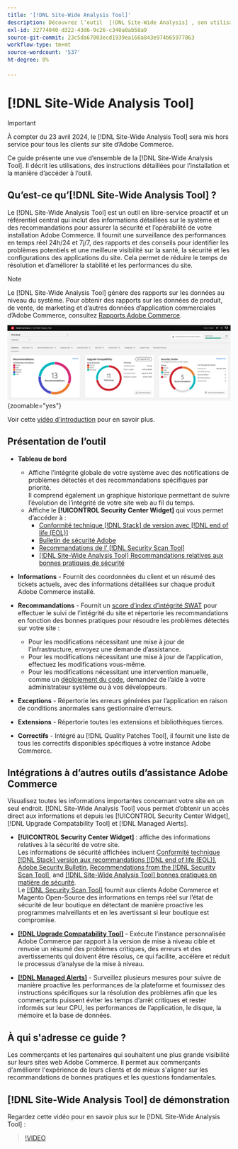 ```yaml
---
title: '[!DNL Site-Wide Analysis Tool]'
description: Découvrez l’outil  [!DNL Site-Wide Analysis] , son utilisation, le processus d’installation et comment y accéder
exl-id: 32774040-d322-43d6-9c26-c340a0ab58a9
source-git-commit: 23c5da67003ecd1939ea168a843e974b65977063
workflow-type: tm+mt
source-wordcount: '537'
ht-degree: 0%

---
```


# [!DNL Site-Wide Analysis Tool]

>[!IMPORTANT]
>
>À compter du 23 avril 2024, le [!DNL Site-Wide Analysis Tool] sera mis hors service pour tous les clients sur site d’Adobe Commerce.

Ce guide présente une vue d’ensemble de la [!DNL Site-Wide Analysis Tool]. Il décrit les utilisations, des instructions détaillées pour l’installation et la manière d’accéder à l’outil.

## Qu’est-ce qu’[!DNL Site-Wide Analysis Tool] ?

Le [!DNL Site-Wide Analysis Tool] est un outil en libre-service proactif et un référentiel central qui inclut des informations détaillées sur le système et des recommandations pour assurer la sécurité et l’opérabilité de votre installation Adobe Commerce. Il fournit une surveillance des performances en temps réel 24h/24 et 7j/7, des rapports et des conseils pour identifier les problèmes potentiels et une meilleure visibilité sur la santé, la sécurité et les configurations des applications du site. Cela permet de réduire le temps de résolution et d’améliorer la stabilité et les performances du site.

>[!NOTE]
>
>Le [!DNL Site-Wide Analysis Tool] génère des rapports sur les données au niveau du système. Pour obtenir des rapports sur les données de produit, de vente, de marketing et d’autres données d’application commerciales d’Adobe Commerce, consultez [Rapports Adobe Commerce](https://experienceleague.adobe.com/en/docs/commerce-admin/start/reporting/reports-menu).

![Tableau de bord de l’outil d’analyse à l’échelle du site](../../assets/tools/swat-dashboard.png){zoomable="yes"}

Voir cette [vidéo d’introduction](https://www.youtube.com/watch?v=KW2R8ki_RG4) pour en savoir plus.

## Présentation de l’outil

- **Tableau de bord**
   - Affiche l’intégrité globale de votre système avec des notifications de problèmes détectés et des recommandations spécifiques par priorité.<br>
Il comprend également un graphique historique permettant de suivre l’évolution de l’intégrité de votre site web au fil du temps.
   - Affiche le **[!UICONTROL Security Center Widget]** qui vous permet d’accéder à :
      - [Conformité technique [!DNL Stack] de version avec  [!DNL end of life (EOL)]](https://experienceleague.adobe.com/docs/commerce-operations/installation-guide/system-requirements.html)
      - [Bulletin de sécurité Adobe](https://helpx.adobe.com/security/security-bulletin.html)
      - [Recommandations de l’ [!DNL Security Scan Tool]](https://experienceleague.adobe.com/docs/commerce-admin/systems/security/security-scan.html)
      - [[!DNL Site-Wide Analysis Tool] Recommandations relatives aux bonnes pratiques de sécurité](https://experienceleague.adobe.com/docs/commerce-operations/tools/site-wide-analysis-tool/recommendations.html)

- **Informations** - Fournit des coordonnées du client et un résumé des tickets actuels, avec des informations détaillées sur chaque produit Adobe Commerce installé.

- **Recommandations** - Fournit un [score d’index d’intégrité SWAT](#swat-health-index.md) pour effectuer le suivi de l’intégrité du site et répertorie les recommandations en fonction des bonnes pratiques pour résoudre les problèmes détectés sur votre site :
   - Pour les modifications nécessitant une mise à jour de l’infrastructure, envoyez une demande d’assistance.
   - Pour les modifications nécessitant une mise à jour de l’application, effectuez les modifications vous-même.
   - Pour les modifications nécessitant une intervention manuelle, comme un [déploiement du code](https://experienceleague.adobe.com/docs/commerce-cloud-service/user-guide/architecture/pro-develop-deploy-workflow.html#deployment-workflow), demandez de l’aide à votre administrateur système ou à vos développeurs.

- **Exceptions** - Répertorie les erreurs générées par l’application en raison de conditions anormales sans gestionnaire d’erreurs.

- **Extensions** - Répertorie toutes les extensions et bibliothèques tierces.

- **Correctifs** - Intégré au [!DNL Quality Patches Tool], il fournit une liste de tous les correctifs disponibles spécifiques à votre instance Adobe Commerce.

## Intégrations à d’autres outils d’assistance Adobe Commerce

Visualisez toutes les informations importantes concernant votre site en un seul endroit. [!DNL Site-Wide Analysis Tool] vous permet d’obtenir un accès direct aux informations et depuis les [!UICONTROL Security Center Widget], [!DNL Upgrade Compatability Tool] et [!DNL Managed Alerts].

- **[!UICONTROL Security Center Widget]** : affiche des informations relatives à la sécurité de votre site.<br>
Les informations de sécurité affichées incluent [Conformité technique [!DNL Stack] version aux recommandations  [!DNL end of life (EOL)]](https://experienceleague.adobe.com/docs/commerce-operations/installation-guide/system-requirements.html), [Adobe Security Bulletin](https://helpx.adobe.com/security/security-bulletin.html), [Recommendations from the [!DNL Security Scan Tool]](https://experienceleague.adobe.com/docs/commerce-admin/systems/security/security-scan.html), and [[!DNL Site-Wide Analysis Tool]  bonnes pratiques en matière de sécurité](https://experienceleague.adobe.com/docs/commerce-operations/tools/site-wide-analysis-tool/recommendations.html).<br>
Le [[!DNL Security Scan Tool]](https://experienceleague.adobe.com/docs/commerce-admin/systems/security/security-scan.html) fournit aux clients Adobe Commerce et Magento Open-Source des informations en temps réel sur l’état de sécurité de leur boutique en détectant de manière proactive les programmes malveillants et en les avertissant si leur boutique est compromise.

- [**[!DNL Upgrade Compatability Tool]**](../../upgrade/upgrade-compatibility-tool/overview.md) - Exécute l’instance personnalisée Adobe Commerce par rapport à la version de mise à niveau cible et renvoie un résumé des problèmes critiques, des erreurs et des avertissements qui doivent être résolus, ce qui facilite, accélère et réduit le processus d’analyse de la mise à niveau.

- [**[!DNL Managed Alerts]**](https://support.magento.com/hc/en-us/sections/360010758472-Managed-alerts-for-Adobe-Commerce) - Surveillez plusieurs mesures pour suivre de manière proactive les performances de la plateforme et fournissez des instructions spécifiques sur la résolution des problèmes afin que les commerçants puissent éviter les temps d’arrêt critiques et rester informés sur leur CPU, les performances de l’application, le disque, la mémoire et la base de données.

## À qui s&#39;adresse ce guide ?

Les commerçants et les partenaires qui souhaitent une plus grande visibilité sur leurs sites web Adobe Commerce. Il permet aux commerçants d&#39;améliorer l&#39;expérience de leurs clients et de mieux s&#39;aligner sur les recommandations de bonnes pratiques et les questions fondamentales.

## [!DNL Site-Wide Analysis Tool] de démonstration

Regardez cette vidéo pour en savoir plus sur le [!DNL Site-Wide Analysis Tool] :

>[!VIDEO](https://video.tv.adobe.com/v/344001?quality=12)
